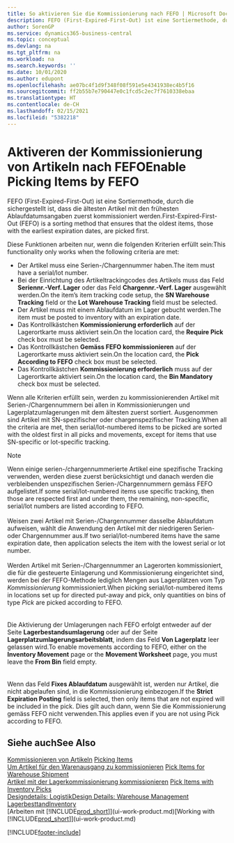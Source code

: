 ```yaml
---
title: So aktivieren Sie die Kommissionierung nach FEFO | Microsoft Docs
description: FEFO (First-Expired-First-Out) ist eine Sortiermethode, durch die sichergestellt ist, dass die ältesten Artikel mit den frühesten Ablaufdatumsangaben zuerst kommissioniert werden.
author: SorenGP
ms.service: dynamics365-business-central
ms.topic: conceptual
ms.devlang: na
ms.tgt_pltfrm: na
ms.workload: na
ms.search.keywords: ''
ms.date: 10/01/2020
ms.author: edupont
ms.openlocfilehash: ae07bc4f1d9f348f08f591e5e4341938ec4b5f16
ms.sourcegitcommit: ff2b55b7e790447e0c1fcd5c2ec7f7610338ebaa
ms.translationtype: HT
ms.contentlocale: de-CH
ms.lasthandoff: 02/15/2021
ms.locfileid: "5382218"
---
```

# <a name="enable-picking-items-by-fefo"></a><span data-ttu-id="4f7e2-103">Aktiveren der Kommissionierung von Artikeln nach FEFO</span><span class="sxs-lookup"><span data-stu-id="4f7e2-103">Enable Picking Items by FEFO</span></span>
<span data-ttu-id="4f7e2-104">FEFO (First-Expired-First-Out) ist eine Sortiermethode, durch die sichergestellt ist, dass die ältesten Artikel mit den frühesten Ablaufdatumsangaben zuerst kommissioniert werden.</span><span class="sxs-lookup"><span data-stu-id="4f7e2-104">First-Expired-First-Out (FEFO) is a sorting method that ensures that the oldest items, those with the earliest expiration dates, are picked first.</span></span>  

 <span data-ttu-id="4f7e2-105">Diese Funktionen arbeiten nur, wenn die folgenden Kriterien erfüllt sein:</span><span class="sxs-lookup"><span data-stu-id="4f7e2-105">This functionality only works when the following criteria are met:</span></span>  

-   <span data-ttu-id="4f7e2-106">Der Artikel muss eine Serien-/Chargennummer haben.</span><span class="sxs-lookup"><span data-stu-id="4f7e2-106">The item must have a serial/lot number.</span></span>  
-   <span data-ttu-id="4f7e2-107">Bei der Einrichtung des Artikeltrackingcodes des Artikels muss das Feld **Seriennr.-Verf. Lager** oder das Feld **Chargennr.-Verf. Lager** ausgewählt werden.</span><span class="sxs-lookup"><span data-stu-id="4f7e2-107">On the item’s item tracking code setup, the **SN Warehouse Tracking** field or the **Lot Warehouse Tracking** field must be selected.</span></span>  
-   <span data-ttu-id="4f7e2-108">Der Artikel muss mit einem Ablaufdatum im Lager gebucht werden.</span><span class="sxs-lookup"><span data-stu-id="4f7e2-108">The item must be posted to inventory with an expiration date.</span></span>  
-   <span data-ttu-id="4f7e2-109">Das Kontrollkästchen **Kommissionierung erforderlich** auf der Lagerortkarte muss aktiviert sein.</span><span class="sxs-lookup"><span data-stu-id="4f7e2-109">On the location card, the **Require Pick** check box must be selected.</span></span>  
-   <span data-ttu-id="4f7e2-110">Das Kontrollkästchen **Gemäss FEFO kommissionieren** auf der Lagerortkarte muss aktiviert sein.</span><span class="sxs-lookup"><span data-stu-id="4f7e2-110">On the location card, the **Pick According to FEFO** check box must be selected.</span></span>  
-   <span data-ttu-id="4f7e2-111">Das Kontrollkästchen **Kommissionierung erforderlich** muss auf der Lagerortkarte aktiviert sein.</span><span class="sxs-lookup"><span data-stu-id="4f7e2-111">On the location card, the **Bin Mandatory** check box must be selected.</span></span>  

 <span data-ttu-id="4f7e2-112">Wenn alle Kriterien erfüllt sein, werden zu kommissionierenden Artikel mit Serien-/Chargennummern bei allen in Kommissionierungen und Lagerplatzumlagerungen mit dem ältesten zuerst sortiert. Ausgenommen sind Artikel mit SN-spezifischer oder chargenspezifischer Tracking.</span><span class="sxs-lookup"><span data-stu-id="4f7e2-112">When all the criteria are met, then serial/lot-numbered items to be picked are sorted with the oldest first in all picks and movements, except for items that use SN-specific or lot-specific tracking.</span></span>  

> [!NOTE]  
> <span data-ttu-id="4f7e2-113">Wenn einige serien-/chargennummerierte Artikel eine spezifische Tracking verwenden, werden diese zuerst berücksichtigt und danach werden die verbleibenden unspezifischen Serien-/Chargennummern gemäss FEFO aufgelistet.</span><span class="sxs-lookup"><span data-stu-id="4f7e2-113">If some serial/lot-numbered items use specific tracking, then those are respected first and under them, the remaining, non-specific, serial/lot numbers are listed according to FEFO.</span></span>
<br /><br />
<span data-ttu-id="4f7e2-114">Weisen zwei Artikel mit Serien-/Chargennummer dasselbe Ablaufdatum aufweisen, wählt die Anwendung den Artikel mit der niedrigeren Serien- oder Chargennummer aus.</span><span class="sxs-lookup"><span data-stu-id="4f7e2-114">If two serial/lot-numbered items have the same expiration date, then application selects the item with the lowest serial or lot number.</span></span>
<br /><br />
<span data-ttu-id="4f7e2-115">Werden Artikel mit Serien-/Chargennummer an Lagerorten kommissioniert, die für die gesteuerte Einlagerung und Kommissionierung eingerichtet sind, werden bei der FEFO-Methode lediglich Mengen aus Lagerplätzen vom Typ *Kommissionierung* kommissioniert.</span><span class="sxs-lookup"><span data-stu-id="4f7e2-115">When picking serial/lot-numbered items in locations set up for directed put-away and pick, only quantities on bins of type *Pick* are picked according to FEFO.</span></span>  
<br /><br />
<span data-ttu-id="4f7e2-116">Die Aktivierung der Umlagerungen nach FEFO erfolgt entweder auf der Seite **Lagerbestandsumlagerung** oder auf der Seite **Lagerplatzumlagerungsarbeitsblatt**, indem das Feld **Von Lagerplatz** leer gelassen wird.</span><span class="sxs-lookup"><span data-stu-id="4f7e2-116">To enable movements according to FEFO, either on the **Inventory Movement** page or the **Movement Worksheet** page, you must leave the **From Bin** field empty.</span></span>  
<br /><br />
<span data-ttu-id="4f7e2-117">Wenn das Feld **Fixes Ablaufdatum** ausgewählt ist, werden nur Artikel, die nicht abgelaufen sind, in die Kommissionierung einbezogen.</span><span class="sxs-lookup"><span data-stu-id="4f7e2-117">If the **Strict Expiration Posting** field is selected, then only items that are not expired will be included in the pick.</span></span> <span data-ttu-id="4f7e2-118">Dies gilt auch dann, wenn Sie die Kommissionierung gemäss FEFO nicht verwenden.</span><span class="sxs-lookup"><span data-stu-id="4f7e2-118">This applies even if you are not using Pick according to FEFO.</span></span>

## <a name="see-also"></a><span data-ttu-id="4f7e2-119">Siehe auch</span><span class="sxs-lookup"><span data-stu-id="4f7e2-119">See Also</span></span>  
<span data-ttu-id="4f7e2-120">[Kommissionieren von Artikeln](warehouse-pick-items.md) </span><span class="sxs-lookup"><span data-stu-id="4f7e2-120">[Picking Items](warehouse-pick-items.md) </span></span>  
<span data-ttu-id="4f7e2-121">[Um Artikel für den Warenausgang zu kommissionieren](warehouse-how-to-pick-items-for-warehouse-shipment.md) </span><span class="sxs-lookup"><span data-stu-id="4f7e2-121">[Pick Items for Warehouse Shipment](warehouse-how-to-pick-items-for-warehouse-shipment.md) </span></span>  
<span data-ttu-id="4f7e2-122">[Artikel mit der Lagerkommissionierung kommissionieren](warehouse-how-to-pick-items-with-inventory-picks.md) </span><span class="sxs-lookup"><span data-stu-id="4f7e2-122">[Pick Items with Inventory Picks](warehouse-how-to-pick-items-with-inventory-picks.md) </span></span>  
[<span data-ttu-id="4f7e2-123">Designdetails: Logistik</span><span class="sxs-lookup"><span data-stu-id="4f7e2-123">Design Details: Warehouse Management</span></span>](design-details-warehouse-management.md)  
[<span data-ttu-id="4f7e2-124">Lagerbesttand</span><span class="sxs-lookup"><span data-stu-id="4f7e2-124">Inventory</span></span>](inventory-manage-inventory.md)  
<span data-ttu-id="4f7e2-125">[Arbeiten mit [!INCLUDE[prod_short](includes/prod_short.md)]](ui-work-product.md)</span><span class="sxs-lookup"><span data-stu-id="4f7e2-125">[Working with [!INCLUDE[prod_short](includes/prod_short.md)]](ui-work-product.md)</span></span>


[!INCLUDE[footer-include](includes/footer-banner.md)]